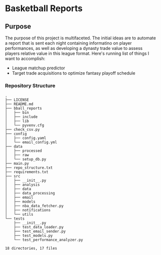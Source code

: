 # Basketball Reports

## Purpose
The purpose of this project is multifaceted. The initial ideas are to automate a report that is sent each night containing informatino on player performances, as well as developing a dynasty trade value to assess players relative value in this league format. Here's running list of things I want to accomplish:
- League matchup predictor
- Target trade acquisitions to optimize fantasy playoff schedule

### Repository Structure
```
.
├── LICENSE
├── README.md
├── bball_reports
│   ├── bin
│   ├── include
│   ├── lib
│   └── pyvenv.cfg
├── check_csv.py
├── config
│   ├── config.yaml
│   └── email_config.yml
├── data
│   ├── processed
│   ├── raw
│   └── setup_db.py
├── main.py
├── repo_structure.txt
├── requirements.txt
├── src
│   ├── __init__.py
│   ├── analysis
│   ├── data
│   ├── data_processing
│   ├── email
│   ├── models
│   ├── nba_data_fetcher.py
│   ├── notifications
│   └── utils
└── tests
    ├── __init__.py
    ├── test_data_loader.py
    ├── test_email_sender.py
    ├── test_models.py
    └── test_performance_analyzer.py

18 directories, 17 files

    
```